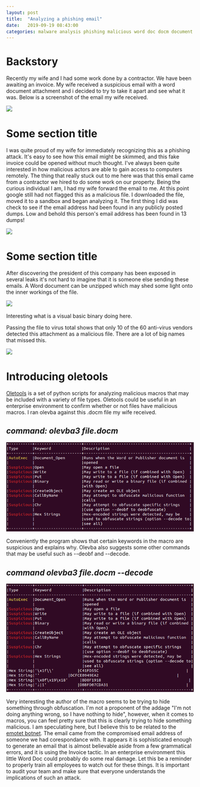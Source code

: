```yaml
---
layout: post
title:  "Analyzing a phishing email"
date:   2019-09-19 08:43:00
categories: malware analysis phishing malicious word doc docm document
---
```


Backstory
=========
Recently my wife and I had some work done by a contractor. We have been awaiting an invoice. My wife received a suspicious email with a word document attachment and i decided to try to take it apart and see what it was.
Below is a screenshot of the email my wife received.

<img src="/blog/images/2019-09-19/image1.png" class="centered" />

Some section title
==================

I was quite proud of my wife for immediately recognizing this as a phishing attack. It's easy to see how this email might be skimmed, and this fake invoice could be opened without much thought. 
I've always been quite interested in how malicious actors are able to gain access to computers remotely.
The thing that really stuck out to me here was that this email came from a contractor we hired to do some work on our property. Being the curious individual I am, I had my wife forward the email to me.
At this point google still had not flagged this as a malicious file. I downloaded the file, moved it to a sandbox and began analyzing it. 
The first thing I did was check to see if the email address had been found in any publicly posted dumps.
Low and behold this person's email address has been found in 13 dumps!

<img src="/blog/images/2019-09-19/image2.png" class="centered" />  

Some section title
==================

After discovering the president of this company has been exposed in several leaks it's not hard to imagine that it is someone else sending these emails. 
A Word document can be unzipped which may shed some light onto the inner workings of the file.

<img src="/blog/images/2019-09-19/image3.png" class="centered" />

Interesting what is a visual basic binary doing here.

Passing the file to virus total shows that only 10 of the 60 anti-virus vendors detected this attachment as a malicious file.
There are a lot of big names that missed this.

<img src="/blog/images/2019-09-19/image4.png" class="centered" />

Introducing oletools
====================

[Oletools] is a set of python scripts for analyzing malicious macros that may be included with a variety of file types.
Oletools could be useful in an enterprise environment to confirm whether or not files have malicious macros.
I ran olevba against this .docm file my wife received.

*command: olevba3 file.docm*
--------------------------
<img src="images/2019-09-19/image5.png" class="centered" />

Conveniently the program shows that certain keywords in the macro are suspicious and explains why. Olevba also suggests some other commands that may be useful such as --deobf and --decode.

*command olevba3 file.docm --decode*
------------------------------------
<img src="images/2019-09-19/image6.png" class="centered" />

Very interesting the author of the macro seems to be trying to hide something through obfuscation. I'm not a proponent of the addage "I'm not doing anything wrong, so I have nothing to hide", 
however, when it comes to macros, you can feel pretty sure that this is clearly trying to hide something malicious. 
I am speculating here, but I believe this to be related to the [emotet botnet]. The email came from the compromised email address of someone we had corespondance with.
It appears it is sophisticated enough to generate an email that is almost believable aside from a few grammatical errors, and it is using the Invoice tactic.
In an enterprise environment this little Word Doc could probably do some real damage. Let this be a reminder to properly train all employees to watch out for these things.
It is important to audit your team and make sure that everyone understands the implications of such an attack. 

[oletools]: https://github.com/decalage2/oletools/wiki/Install
[emotet botnet]: https://en.wikipedia.org/wiki/Emotet
